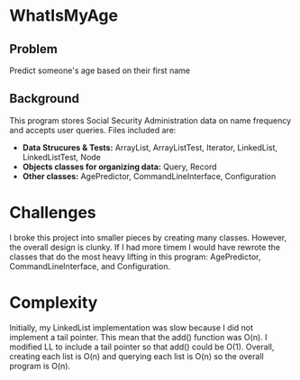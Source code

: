 # WhatIsMyAge

## Problem
Predict someone's age based on their first name

## Background
This program stores Social Security Administration data on name frequency and accepts user queries. 
Files included are:
- **Data Strucures & Tests:** ArrayList, ArrayListTest, Iterator, LinkedList, LinkedListTest, Node
- **Objects classes for organizing data:** Query, Record
- **Other classes:** AgePredictor, CommandLineInterface, Configuration

# Challenges
I broke this project into smaller pieces by creating many classes. However, the overall design is clunky.
If I had more timem I would have rewrote the classes that do the most heavy lifting in this program:
AgePredictor, CommandLineInterface, and Configuration.

# Complexity
Initially, my LinkedList implementation was slow because I did not implement a tail pointer. This mean that the add()
function was O(n). I modified LL to include a tail pointer so that add() could be O(1).
Overall, creating each list is O(n) and querying each list is O(n) so the overall program is O(n).
